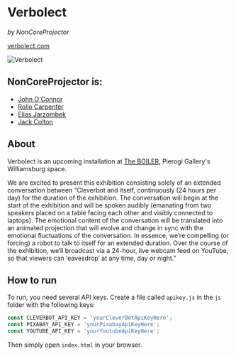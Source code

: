 # Verbolect
_by NonCoreProjector_

[verbolect.com](http://www.verbolect.com/)

![Verbolect](https://i2.wp.com/www.pierogi2000.com/wp/wp-content/uploads/IMG_17542.jpg "Verbolect")

## NonCoreProjector is:
* [John O'Connor](http://www.johnjoconnor.net/)
* [Rollo Carpenter](https://en.wikipedia.org/wiki/Rollo_Carpenter)
* [Elias Jarzombek](https://ejarzo.github.io)
* [Jack Colton](https://www.instagram.com/jakecalcium/?hl=en)

## About
Verbolect is an upcoming installation at [The BOILER](https://www.pierogi2000.com/2017/08/noncore-projector-at-the-boiler/), Pierogi Gallery's Williamsburg space.

We are excited to present this exhibition consisting solely of an extended conversation between “Cleverbot and itself, continuously (24 hours per day) for the duration of the exhibition. The conversation will begin at the start of the exhibition and will be spoken audibly (emanating from two speakers placed on a table facing each other and visibly connected to laptops). The emotional content of the conversation will be translated into an animated projection that will evolve and change in sync with the emotional fluctuations of the conversation. In essence, we’re compelling (or forcing) a robot to talk to itself for an extended duration. Over the course of the exhibition, we’ll broadcast via a 24-hour, live webcam feed on YouTube, so that viewers can ‘eavesdrop’ at any time, day or night.”

## How to run

To run, you need several API keys. Create a file called `apikey.js` in the `js` folder with the following keys:
```javascript
const CLEVERBOT_API_KEY = 'yourCleverBotApiKeyHere';
const PIXABAY_API_KEY = 'yourPixabayApiKeyHere';
const YOUTUBE_API_KEY = 'yourYoutubeApiKeyHere';
```
Then simply open `index.html` in your browser.

